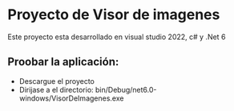 # Proyecto de Visor de imagenes 

Este proyecto esta desarrollado en visual studio 2022, c# y .Net 6

## Proobar la aplicación:
- Descargue el proyecto
- Dirijase a el directorio:
    bin/Debug/net6.0-windows/VisorDeImagenes.exe


